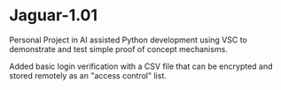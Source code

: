# Jaguar-1.01
Personal Project in AI assisted Python development using VSC to demonstrate and test simple proof of concept mechanisms.

Added basic login verification with a CSV file that can be encrypted and stored remotely as an "access control" list.
